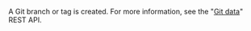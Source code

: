 A Git branch or tag is created. For more information, see the "[Git data](/rest/reference/git)" REST API.
